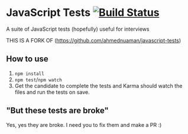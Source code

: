 # JavaScript Tests [![Build Status](https://travis-ci.org/ahmednuaman/javascript-tests.svg?branch=master)](https://travis-ci.org/ahmednuaman/javascript-tests)

A suite of JavaScript tests (hopefully) useful for interviews

THIS IS A FORK OF (https://github.com/ahmednuaman/javascript-tests)

## How to use
1. `npm install`
2. `npm test`/`npm watch`
3. Get the candidate to complete the tests and Karma should watch the files and run the tests on save.

## "But these tests are broke"
Yes, yes they are broke. I need you to fix them and make a PR :)
